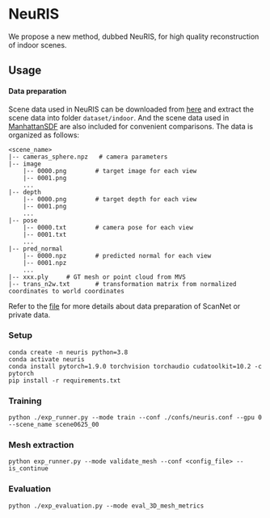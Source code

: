 # NeuRIS
We propose a new method, dubbed NeuRIS, for high quality reconstruction of indoor scenes. 

## Usage

#### Data preparation
Scene data used in NeuRIS can be downloaded from [here](https://connecthkuhk-my.sharepoint.com/:f:/g/personal/jiepeng_connect_hku_hk/ElKcK1sus9pLnARZ_e9l-IcBS6cE-6w8xt34bMsvMAiuIQ?e=0z1eka) and extract the scene data into folder `dataset/indoor`. And the scene data used in [ManhattanSDF](https://github.com/zju3dv/manhattan_sdf) are also included for convenient comparisons.
The data is organized as follows:
```
<scene_name>
|-- cameras_sphere.npz   # camera parameters
|-- image
    |-- 0000.png        # target image for each view
    |-- 0001.png
    ...
|-- depth
    |-- 0000.png        # target depth for each view
    |-- 0001.png
    ...
|-- pose
    |-- 0000.txt        # camera pose for each view
    |-- 0001.txt
    ...
|-- pred_normal
    |-- 0000.npz        # predicted normal for each view
    |-- 0001.npz
    ...
|-- xxx.ply		# GT mesh or point cloud from MVS
|-- trans_n2w.txt       # transformation matrix from normalized coordinates to world coordinates
```

Refer to the [file](https://github.com/jiepengwang/NeuRIS/blob/main/preprocess/README.md) for more details about data preparation of ScanNet or private data.


### Setup
```
conda create -n neuris python=3.8
conda activate neuris
conda install pytorch=1.9.0 torchvision torchaudio cudatoolkit=10.2 -c pytorch
pip install -r requirements.txt
```

### Training

```
python ./exp_runner.py --mode train --conf ./confs/neuris.conf --gpu 0 --scene_name scene0625_00
```

### Mesh extraction
```
python exp_runner.py --mode validate_mesh --conf <config_file> --is_continue
```

### Evaluation
```
python ./exp_evaluation.py --mode eval_3D_mesh_metrics
```


